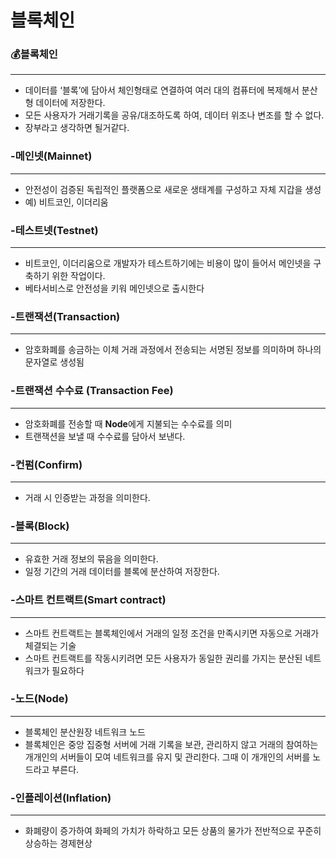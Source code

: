 # 블록체인

### 💰블록체인

---

- 데이터를 ‘블록’에 담아서 체인형태로 연결하여 여러 대의 컴퓨터에 복제해서 분산형 데이터에 저장한다.
- 모든 사용자가 거래기록을 공유/대조하도록 하여, 데이터 위조나 변조를 할 수 없다.
- 장부라고 생각하면 될거같다.

### -메인넷(Mainnet)

---

- 안전성이 검증된 독립적인 플랫폼으로 새로운 생태계를 구성하고 자체 지갑을 생성
- 예) 비트코인, 이더리움

### -테스트넷(Testnet)

---

- 비트코인, 이더리움으로 개발자가 테스트하기에는 비용이 많이 들어서 메인넷을 구축하기 위한 작업이다.
- 베타서비스로 안전성을 키워 메인넷으로 출시한다

### -트랜잭션(Transaction)

---

- 암호화폐를 송금하는 이체 거래 과정에서 전송되는 서명된 정보를 의미하며 하나의 문자열로 생성됨

### -트랜잭션 수수료 (Transaction Fee)

---

- 암호화폐를 전송할 때 **Node**에게 지불되는 수수료를 의미
- 트랜잭션을 보낼 때 수수료를 담아서 보낸다.

### -컨펌(Confirm)

---

- 거래 시 인증받는 과정을 의미한다.

### -블록(Block)

---

- 유효한 거래 정보의 묶음을 의미한다.
- 일정 기간의 거래 데이터를 블록에 분산하여 저장한다.

### -스마트 컨트랙트(Smart contract)

---

- 스마트 컨트랙트는 블록체인에서 거래의 일정 조건을 만족시키면 자동으로 거래가 체결되는 기술
- 스마트 컨트랙트를 작동시키려면 모든 사용자가 동일한 권리를 가지는 분산된 네트워크가 필요하다

### -노드(Node)

---

- 블록체인 분산원장 네트워크 노드
- 블록체인은 중앙 집중형 서버에 거래 기록을 보관, 관리하지 않고 거래의 참여하는 개개인의 서버들이 모여 네트워크를 유지 및 관리한다. 그때 이 개개인의 서버를 노드라고 부른다.

### -인플레이션(Inflation)

---

- 화폐량이 증가하여 화페의 가치가 하락하고 모든 상품의 물가가 전반적으로 꾸준히 상승하는 경제현상
